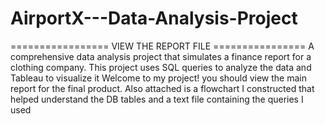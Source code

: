 # AirportX---Data-Analysis-Project
================= VIEW THE REPORT FILE ================
A comprehensive data analysis project that simulates a finance report for a clothing company. This project uses SQL queries to analyze the data and Tableau to visualize it
Welcome to my project!
you should view the main report for the final product.
Also attached is a flowchart I constructed that helped understand the DB tables and a text file containing the queries I used
